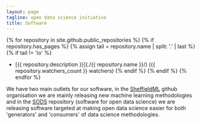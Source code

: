 ```yaml
---
layout: page
tagline: open data science initiative
title: Software
---
```


{% for repository in site.github.public_repositories %}
{% if repository.has_pages %}
{% assign tail = repository.name | split: '.' | last %} 
{% if tail != 'io' %}
* [{{ repository.description }}](./{{ repository.name }}/) ({{ repository.watchers_count }} watchers)
{% endif %}
{% endif %}
{% endfor %}

We have two main outlets for our software, in the [SheffieldML](https://github.com/SheffieldML/) github organisation we are mainly releasing new machine learning methodologies and in the [SODS](https://github.com/sods/) repository (software for open data science) we are releasing software targeted at making open data science easier for both 'generators' and 'consumers' of data science methodologies.

